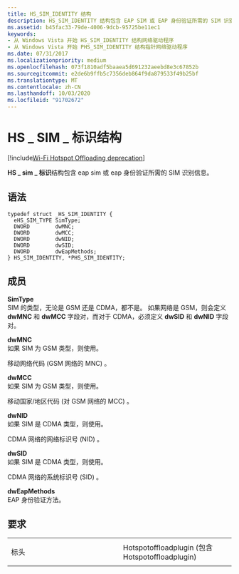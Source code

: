 ```yaml
---
title: HS_SIM_IDENTITY 结构
description: HS_SIM_IDENTITY 结构包含 EAP SIM 或 EAP 身份验证所需的 SIM 识别信息。
ms.assetid: b45fac33-79de-4006-9dcb-95725be11ec1
keywords:
- 从 Windows Vista 开始 HS_SIM_IDENTITY 结构网络驱动程序
- 从 Windows Vista 开始 PHS_SIM_IDENTITY 结构指针网络驱动程序
ms.date: 07/31/2017
ms.localizationpriority: medium
ms.openlocfilehash: 073f1810adf5baaea5d691232aeebd8e3c67852b
ms.sourcegitcommit: e2de6b9ffb5c7356deb864f9da879533f49b25bf
ms.translationtype: MT
ms.contentlocale: zh-CN
ms.lasthandoff: 10/03/2020
ms.locfileid: "91702672"
---
```

# <a name="hs_sim_identity-structure"></a>HS \_ SIM \_ 标识结构

[!include[Wi-Fi Hotspot Offloading deprecation](../includes/wi-fi-hotspot-offloading-deprecation.md)]


**HS \_ sim \_ 标识**结构包含 eap sim 或 eap 身份验证所需的 SIM 识别信息。

<a name="syntax"></a>语法
------

```ManagedCPlusPlus
typedef struct _HS_SIM_IDENTITY {
  eHS_SIM_TYPE SimType;
  DWORD        dwMNC;
  DWORD        dwMCC;
  DWORD        dwNID;
  DWORD        dwSID;
  DWORD        dwEapMethods;
} HS_SIM_IDENTITY, *PHS_SIM_IDENTITY;
```

<a name="members"></a>成员
-------

**SimType**  
SIM 的类型，无论是 GSM 还是 CDMA，都不是。 如果网络是 GSM，则会定义 **dwMNC** 和 **dwMCC** 字段对，而对于 CDMA，必须定义 **dwSID** 和 **dwNID** 字段对。

**dwMNC**  
如果 SIM 为 GSM 类型，则使用。

移动网络代码 (GSM 网络的 MNC) 。

**dwMCC**  
如果 SIM 为 GSM 类型，则使用。

移动国家/地区代码 (对 GSM 网络的 MCC) 。

**dwNID**  
如果 SIM 是 CDMA 类型，则使用。

CDMA 网络的网络标识号 (NID) 。

**dwSID**  
如果 SIM 是 CDMA 类型，则使用。

CDMA 网络的系统标识号 (SID) 。

**dwEapMethods**  
EAP 身份验证方法。

<a name="requirements"></a>要求
------------

<table>
<colgroup>
<col width="50%" />
<col width="50%" />
</colgroup>
<tbody>
<tr class="odd">
<td><p>标头</p></td>
<td>Hotspotoffloadplugin (包含 Hotspotoffloadplugin) </td>
</tr>
</tbody>
</table>

